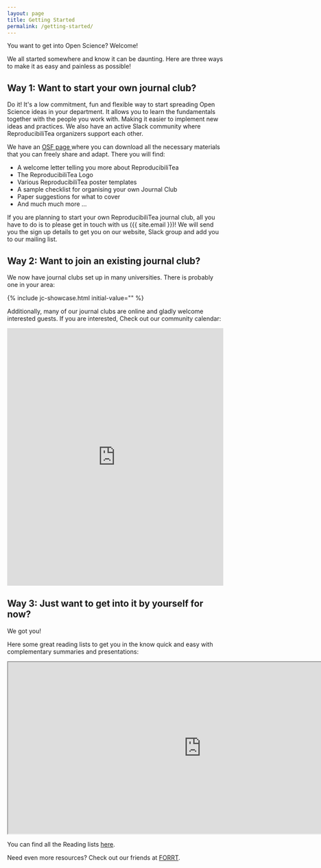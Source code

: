 ```yaml
---
layout: page
title: Getting Started
permalink: /getting-started/
---
```


You want to get into Open Science? Welcome!

We all started somewhere and know it can be daunting. Here are three ways to make it as easy and painless as possible!



## Way 1: Want to start your own journal club?

Do it! It's a low commitment, fun and flexible way to start spreading Open Science ideas in your department. It allows you to learn the fundamentals together with the people you work with. Making it easier to implement new ideas and practices.
We also have an active Slack community where ReproducibiliTea organizers support each other.

We have an [OSF page <sup><i class="fas fa-external-link-square-alt"></i></sup>](https://osf.io/3qrj6/wiki/home/) where you can download all the necessary materials that you can freely share and adapt. There you will find:
- A welcome letter telling you more about ReproducibiliTea
- The ReproducibiliTea Logo
- Various ReproducibiliTea poster templates
- A sample checklist for organising your own Journal Club
- Paper suggestions for what to cover
- And much much more ...

<!---
We also maintain a [central Zotero library <sup><i class="fas fa-external-link-square-alt"></i></sup>](https://www.zotero.org/groups/2354006/reproducibilitea/items/) with collections for each individual journal club, as well as a folder of suggestions for [introductory papers <sup><i class="fas fa-external-link-square-alt"></i></sup>](https://www.zotero.org/groups/2354006/reproducibilitea/items/collectionKey/5EMUTRWM) for the first few journal clubs.
--->

If you are planning to start your own ReproducibiliTea journal club, all you have to do is to please get in touch with us ({{ site.email }})! We will send you the sign up details to get you on our website, Slack group and add you to our mailing list.

## Way 2: Want to join an existing journal club?

We now have journal clubs set up in many universities. There is probably one in your area:

{% include jc-showcase.html initial-value="" %}

Additionally, many of our journal clubs are online and gladly welcome interested guests. If you are interested, Check out our community calendar:

<iframe src="https://calendar.google.com/calendar/embed?height=600&amp;wkst=2&amp;bgcolor=%23ffffff&amp;ctz=Europe%2FLondon&amp;src=OHRyYnRncWZ1cWZscDN0YzdibjZsZjNldDhAZ3JvdXAuY2FsZW5kYXIuZ29vZ2xlLmNvbQ&amp;color=%23E67C73&amp;hl=en_GB" style="border-width:0" width="100%" height="600" frameborder="0" scrolling="no"></iframe>



## Way 3: Just want to get into it by yourself for now?

We got you! 

Here some great reading lists to get you in the know quick and easy with complementary summaries and presentations:

<iframe src="https://rpt-rl.netlify.app/" title="Reading List" width="900" height="400"></iframe>


You can find all the Reading lists [here](https://rpt-rl.netlify.app/).

Need even more resources? Check out our friends at [FORRT](https://forrt.org/).